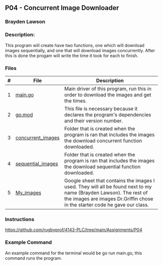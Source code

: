 ## P04 - Concurrent Image Downloader
### Brayden Lawson
### Description:

This program will create have two functions, one which will download images sequentially, and one that will download images concurrently. 
After this is done the progam will write the time it took for each to finish. 
### Files

|   #   | File     | Description                      |
| :---: | -------- | -------------------------------- |
|   1   | [main.go](https://github.com/bglawson1001/4143-PLC-Lawson/blob/main/Assignments/P04/main.go) | Main driver of this program, run this in order to download the images and get the times. |
|   2   | [go.mod](https://github.com/bglawson1001/4143-PLC-Lawson/blob/main/Assignments/P04/go.mod) | This file is necessary because it declares the program's dependencies and their version number.
|   3   | [concurrent_images](https://github.com/bglawson1001/4143-PLC-Lawson/tree/main/Assignments/P04/concurrent_images) | Folder that is created when the program is ran that includes the images the download concurrent function downloaded.
|   4   | [sequential_images](https://github.com/bglawson1001/4143-PLC-Lawson/blob/main/Assignments/P04/go.mod) | Folder that is created when the program is ran that includes the images the download sequential function downloaded.
|   5   | [My_images](https://docs.google.com/spreadsheets/d/14QSmG84jRhEgzXb96Ie9tw9zS7cY4PGXX9NGys-kc-o/edit#gid=0) | Google sheet that contains the images I used. They will all be found next to my name (Brayden Lawson). The rest of the images are images Dr.Griffin chose in the starter code he gave our class.




### Instructions

https://github.com/rugbyprof/4143-PLC/tree/main/Assignments/P04



### Example Command

An example command for the terminal would be go run main.go, this command runs the program.

